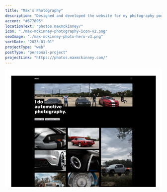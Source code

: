```yaml
---
title: "Max's Photography"
description: "Designed and developed the website for my photography portfolio built on SvelteKit and Sanity CMS."
accent: "#677895"
locationText: "photos.maxmckinney/"
icon: "./max-mckinney-photography-icon-v2.png"
seoImage: "./max-mckinney-photo-hero-v3.png"
sortDate: "2023-01-01"
projectType: "web"
postType: "personal-project"
projectLink: "https://photos.maxmckinney.com/"
---
```


![Max McKinney Photography](./max-mckinney-photo-hero-v3.png)